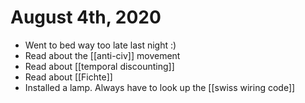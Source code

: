 # August 4th, 2020
- Went to bed way too late last night :)
- Read about the [[anti-civ]] movement
- Read about [[temporal discounting]]
- Read about [[Fichte]]
- Installed a lamp. Always have to look up the [[swiss wiring code]]

